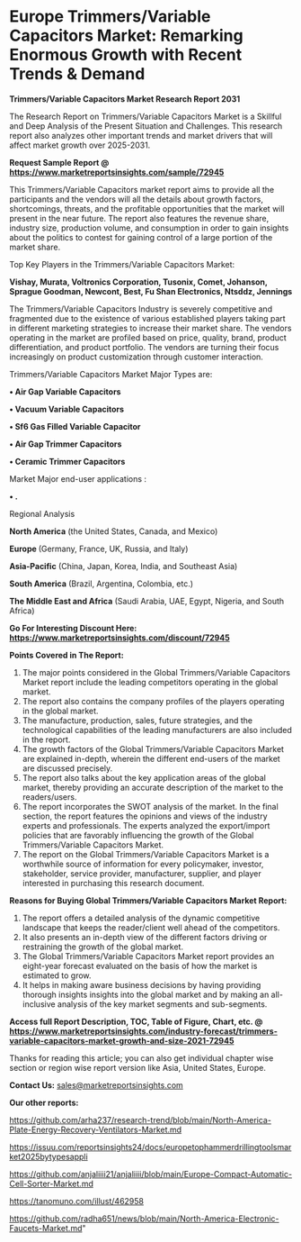 # Europe Trimmers/Variable Capacitors Market: Remarking Enormous Growth with Recent Trends & Demand

<strong>Trimmers/Variable Capacitors Market Research Report 2031</strong>

The Research Report on Trimmers/Variable Capacitors Market is a Skillful and Deep Analysis of the Present Situation and Challenges. This research report also analyzes other important trends and market drivers that will affect market growth over 2025-2031.

<strong>Request Sample Report @ <a href=https://www.marketreportsinsights.com/sample/72945>https://www.marketreportsinsights.com/sample/72945</a></strong>

This Trimmers/Variable Capacitors market report aims to provide all the participants and the vendors will all the details about growth factors, shortcomings, threats, and the profitable opportunities that the market will present in the near future. The report also features the revenue share, industry size, production volume, and consumption in order to gain insights about the politics to contest for gaining control of a large portion of the market share.

Top Key Players in the Trimmers/Variable Capacitors Market:

<strong>Vishay, Murata, Voltronics Corporation, Tusonix, Comet, Johanson, Sprague Goodman, Newcont, Best, Fu Shan Electronics, Ntsddz, Jennings</strong>

The Trimmers/Variable Capacitors Industry is severely competitive and fragmented due to the existence of various established players taking part in different marketing strategies to increase their market share. The vendors operating in the market are profiled based on price, quality, brand, product differentiation, and product portfolio. The vendors are turning their focus increasingly on product customization through customer interaction.

Trimmers/Variable Capacitors Market Major Types are:

<strong>• Air Gap Variable Capacitors

• Vacuum Variable Capacitors

• Sf6 Gas Filled Variable Capacitor

• Air Gap Trimmer Capacitors

• Ceramic Trimmer Capacitors</strong>

Market Major end-user applications :

<strong>• .</strong>

Regional Analysis

</u><strong><b>North America</b></strong> (the United States, Canada, and Mexico)

<strong><b>Europe </b></strong>(Germany, France, UK, Russia, and Italy)

<strong><b>Asia-Pacific</b></strong> (China, Japan, Korea, India, and Southeast Asia)

<strong><b>South America</b></strong> (Brazil, Argentina, Colombia, etc.)

<strong><b>The Middle East and Africa</b></strong> (Saudi Arabia, UAE, Egypt, Nigeria, and South Africa)

<strong>Go For Interesting Discount Here: <a href=https://www.marketreportsinsights.com/discount/72945>https://www.marketreportsinsights.com/discount/72945</a></strong>

<strong>Points Covered in The Report:</strong>
<ol>
  <li>The major points considered in the Global Trimmers/Variable Capacitors Market report include the leading competitors operating in the global market.</li>
  <li>The report also contains the company profiles of the players operating in the global market.</li>
  <li>The manufacture, production, sales, future strategies, and the technological capabilities of the leading manufacturers are also included in the report.</li>
  <li>The growth factors of the Global Trimmers/Variable Capacitors Market are explained in-depth, wherein the different end-users of the market are discussed precisely.</li>
  <li>The report also talks about the key application areas of the global market, thereby providing an accurate description of the market to the readers/users.</li>
  <li>The report incorporates the SWOT analysis of the market. In the final section, the report features the opinions and views of the industry experts and professionals. The experts analyzed the export/import policies that are favorably influencing the growth of the Global Trimmers/Variable Capacitors Market.</li>
  <li>The report on the Global Trimmers/Variable Capacitors Market is a worthwhile source of information for every policymaker, investor, stakeholder, service provider, manufacturer, supplier, and player interested in purchasing this research document.</li>
</ol>
<strong>Reasons for Buying Global Trimmers/Variable Capacitors Market Report:</strong>

<ol>
  <li>The report offers a detailed analysis of the dynamic competitive landscape that keeps the reader/client well ahead of the competitors.</li>
  <li>It also presents an in-depth view of the different factors driving or restraining the growth of the global market.</li>
  <li>The Global Trimmers/Variable Capacitors Market report provides an eight-year forecast evaluated on the basis of how the market is estimated to grow.</li>
  <li>It helps in making aware business decisions by having providing thorough insights insights into the global market and by making an all-inclusive analysis of the key market segments and sub-segments.</li>
</ol>
<strong>Access full Report Description, TOC, Table of Figure, Chart, etc. @ <a href=https://www.marketreportsinsights.com/industry-forecast/trimmers-variable-capacitors-market-growth-and-size-2021-72945>https://www.marketreportsinsights.com/industry-forecast/trimmers-variable-capacitors-market-growth-and-size-2021-72945</a></strong>


Thanks for reading this article; you can also get individual chapter wise section or region wise report version like Asia, United States, Europe.

<strong>Contact Us:</strong>
sales@marketreportsinsights.com

<strong>Our other reports:</strong>

<a href=https://github.com/arha237/research-trend/blob/main/North-America-Plate-Energy-Recovery-Ventilators-Market.md>https://github.com/arha237/research-trend/blob/main/North-America-Plate-Energy-Recovery-Ventilators-Market.md</a>

<a href=https://issuu.com/reportsinsights24/docs/europetophammerdrillingtoolsmarket2025bytypesappli>https://issuu.com/reportsinsights24/docs/europetophammerdrillingtoolsmarket2025bytypesappli</a>

<a href=https://github.com/anjaliiii21/anjaliiii/blob/main/Europe-Compact-Automatic-Cell-Sorter-Market.md>https://github.com/anjaliiii21/anjaliiii/blob/main/Europe-Compact-Automatic-Cell-Sorter-Market.md</a>

<a href=https://tanomuno.com/illust/462958>https://tanomuno.com/illust/462958</a>

<a href=https://github.com/radha651/news/blob/main/North-America-Electronic-Faucets-Market.md>https://github.com/radha651/news/blob/main/North-America-Electronic-Faucets-Market.md</a>"
